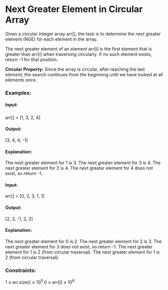 # Next Greater Element in Circular Array
Given a circular integer array arr[], the task is to determine the next greater element (NGE) for each element in the array.

The next greater element of an element arr[i] is the first element that is greater than arr[i] when traversing circularly. If no such element exists, return -1 for that position.

**Circular Property:**
Since the array is circular, after reaching the last element, the search continues from the beginning until we have looked at all elements once.

### Examples: 
##### Input:
arr[] = [1, 3, 2, 4]
#### Output:
[3, 4, 4, -1]
#### Explanation:
The next greater element for 1 is 3.
The next greater element for 3 is 4.
The next greater element for 2 is 4.
The next greater element for 4 does not exist, so return -1.

#### Input:
arr[] = [0, 2, 3, 1, 1]
#### Output: 
[2, 3, -1, 2, 2]
#### Explanation:
The next greater element for 0 is 2.
The next greater element for 2 is 3.
The next greater element for 3 does not exist, so return -1.
The next greater element for 1 is 2 (from circular traversal).
The next greater element for 1 is 2 (from circular traversal).

### Constraints:
1 ≤ arr.size() ≤ $`10^5`$
0 ≤ arr[i] ≤ $`10^6`$




